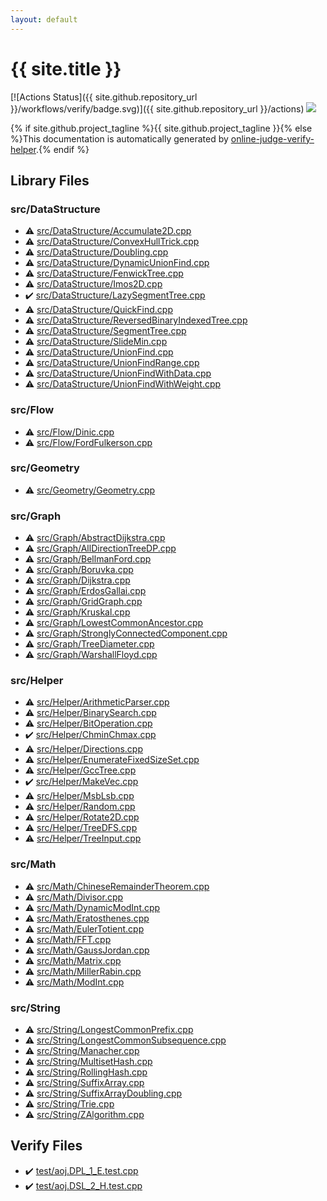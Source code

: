 ```yaml
---
layout: default
---
```


<!-- mathjax config similar to math.stackexchange -->
<script type="text/javascript" async
  src="https://cdnjs.cloudflare.com/ajax/libs/mathjax/2.7.5/MathJax.js?config=TeX-MML-AM_CHTML">
</script>
<script type="text/x-mathjax-config">
  MathJax.Hub.Config({
    TeX: { equationNumbers: { autoNumber: "AMS" }},
    tex2jax: {
      inlineMath: [ ['$','$'] ],
      processEscapes: true
    },
    "HTML-CSS": { matchFontHeight: false },
    displayAlign: "left",
    displayIndent: "2em"
  });
</script>

<script type="text/javascript" src="https://cdnjs.cloudflare.com/ajax/libs/jquery/3.4.1/jquery.min.js"></script>
<script src="https://cdn.jsdelivr.net/npm/jquery-balloon-js@1.1.2/jquery.balloon.min.js" integrity="sha256-ZEYs9VrgAeNuPvs15E39OsyOJaIkXEEt10fzxJ20+2I=" crossorigin="anonymous"></script>
<script type="text/javascript" src="assets/js/copy-button.js"></script>
<link rel="stylesheet" href="assets/css/copy-button.css" />


# {{ site.title }}

[![Actions Status]({{ site.github.repository_url }}/workflows/verify/badge.svg)]({{ site.github.repository_url }}/actions)
<a href="{{ site.github.repository_url }}"><img src="https://img.shields.io/github/last-commit/{{ site.github.owner_name }}/{{ site.github.repository_name }}" /></a>

{% if site.github.project_tagline %}{{ site.github.project_tagline }}{% else %}This documentation is automatically generated by <a href="https://github.com/kmyk/online-judge-verify-helper">online-judge-verify-helper</a>.{% endif %}

## Library Files

<div id="e73c6b5872115ad0f2896f8e8476ef39"></div>

### src/DataStructure

* :warning: <a href="library/src/DataStructure/Accumulate2D.cpp.html">src/DataStructure/Accumulate2D.cpp</a>
* :warning: <a href="library/src/DataStructure/ConvexHullTrick.cpp.html">src/DataStructure/ConvexHullTrick.cpp</a>
* :warning: <a href="library/src/DataStructure/Doubling.cpp.html">src/DataStructure/Doubling.cpp</a>
* :warning: <a href="library/src/DataStructure/DynamicUnionFind.cpp.html">src/DataStructure/DynamicUnionFind.cpp</a>
* :warning: <a href="library/src/DataStructure/FenwickTree.cpp.html">src/DataStructure/FenwickTree.cpp</a>
* :warning: <a href="library/src/DataStructure/Imos2D.cpp.html">src/DataStructure/Imos2D.cpp</a>
* :heavy_check_mark: <a href="library/src/DataStructure/LazySegmentTree.cpp.html">src/DataStructure/LazySegmentTree.cpp</a>
* :warning: <a href="library/src/DataStructure/QuickFind.cpp.html">src/DataStructure/QuickFind.cpp</a>
* :warning: <a href="library/src/DataStructure/ReversedBinaryIndexedTree.cpp.html">src/DataStructure/ReversedBinaryIndexedTree.cpp</a>
* :warning: <a href="library/src/DataStructure/SegmentTree.cpp.html">src/DataStructure/SegmentTree.cpp</a>
* :warning: <a href="library/src/DataStructure/SlideMin.cpp.html">src/DataStructure/SlideMin.cpp</a>
* :warning: <a href="library/src/DataStructure/UnionFind.cpp.html">src/DataStructure/UnionFind.cpp</a>
* :warning: <a href="library/src/DataStructure/UnionFindRange.cpp.html">src/DataStructure/UnionFindRange.cpp</a>
* :warning: <a href="library/src/DataStructure/UnionFindWithData.cpp.html">src/DataStructure/UnionFindWithData.cpp</a>
* :warning: <a href="library/src/DataStructure/UnionFindWithWeight.cpp.html">src/DataStructure/UnionFindWithWeight.cpp</a>


<div id="29f578163eb30c67e395a84ad90553a2"></div>

### src/Flow

* :warning: <a href="library/src/Flow/Dinic.cpp.html">src/Flow/Dinic.cpp</a>
* :warning: <a href="library/src/Flow/FordFulkerson.cpp.html">src/Flow/FordFulkerson.cpp</a>


<div id="426bb254552b21fb2d009880f952cd8b"></div>

### src/Geometry

* :warning: <a href="library/src/Geometry/Geometry.cpp.html">src/Geometry/Geometry.cpp</a>


<div id="6e5c608398952d411d1862b1f8dc05f5"></div>

### src/Graph

* :warning: <a href="library/src/Graph/AbstractDijkstra.cpp.html">src/Graph/AbstractDijkstra.cpp</a>
* :warning: <a href="library/src/Graph/AllDirectionTreeDP.cpp.html">src/Graph/AllDirectionTreeDP.cpp</a>
* :warning: <a href="library/src/Graph/BellmanFord.cpp.html">src/Graph/BellmanFord.cpp</a>
* :warning: <a href="library/src/Graph/Boruvka.cpp.html">src/Graph/Boruvka.cpp</a>
* :warning: <a href="library/src/Graph/Dijkstra.cpp.html">src/Graph/Dijkstra.cpp</a>
* :warning: <a href="library/src/Graph/ErdosGallai.cpp.html">src/Graph/ErdosGallai.cpp</a>
* :warning: <a href="library/src/Graph/GridGraph.cpp.html">src/Graph/GridGraph.cpp</a>
* :warning: <a href="library/src/Graph/Kruskal.cpp.html">src/Graph/Kruskal.cpp</a>
* :warning: <a href="library/src/Graph/LowestCommonAncestor.cpp.html">src/Graph/LowestCommonAncestor.cpp</a>
* :warning: <a href="library/src/Graph/StronglyConnectedComponent.cpp.html">src/Graph/StronglyConnectedComponent.cpp</a>
* :warning: <a href="library/src/Graph/TreeDiameter.cpp.html">src/Graph/TreeDiameter.cpp</a>
* :warning: <a href="library/src/Graph/WarshallFloyd.cpp.html">src/Graph/WarshallFloyd.cpp</a>


<div id="1b49b634354b8edb1dc8ef8a73014950"></div>

### src/Helper

* :warning: <a href="library/src/Helper/ArithmeticParser.cpp.html">src/Helper/ArithmeticParser.cpp</a>
* :warning: <a href="library/src/Helper/BinarySearch.cpp.html">src/Helper/BinarySearch.cpp</a>
* :warning: <a href="library/src/Helper/BitOperation.cpp.html">src/Helper/BitOperation.cpp</a>
* :heavy_check_mark: <a href="library/src/Helper/ChminChmax.cpp.html">src/Helper/ChminChmax.cpp</a>
* :warning: <a href="library/src/Helper/Directions.cpp.html">src/Helper/Directions.cpp</a>
* :warning: <a href="library/src/Helper/EnumerateFixedSizeSet.cpp.html">src/Helper/EnumerateFixedSizeSet.cpp</a>
* :warning: <a href="library/src/Helper/GccTree.cpp.html">src/Helper/GccTree.cpp</a>
* :heavy_check_mark: <a href="library/src/Helper/MakeVec.cpp.html">src/Helper/MakeVec.cpp</a>
* :warning: <a href="library/src/Helper/MsbLsb.cpp.html">src/Helper/MsbLsb.cpp</a>
* :warning: <a href="library/src/Helper/Random.cpp.html">src/Helper/Random.cpp</a>
* :warning: <a href="library/src/Helper/Rotate2D.cpp.html">src/Helper/Rotate2D.cpp</a>
* :warning: <a href="library/src/Helper/TreeDFS.cpp.html">src/Helper/TreeDFS.cpp</a>
* :warning: <a href="library/src/Helper/TreeInput.cpp.html">src/Helper/TreeInput.cpp</a>


<div id="64f6d80a21cfb0c7e1026d02dde4f7fa"></div>

### src/Math

* :warning: <a href="library/src/Math/ChineseRemainderTheorem.cpp.html">src/Math/ChineseRemainderTheorem.cpp</a>
* :warning: <a href="library/src/Math/Divisor.cpp.html">src/Math/Divisor.cpp</a>
* :warning: <a href="library/src/Math/DynamicModInt.cpp.html">src/Math/DynamicModInt.cpp</a>
* :warning: <a href="library/src/Math/Eratosthenes.cpp.html">src/Math/Eratosthenes.cpp</a>
* :warning: <a href="library/src/Math/EulerTotient.cpp.html">src/Math/EulerTotient.cpp</a>
* :warning: <a href="library/src/Math/FFT.cpp.html">src/Math/FFT.cpp</a>
* :warning: <a href="library/src/Math/GaussJordan.cpp.html">src/Math/GaussJordan.cpp</a>
* :warning: <a href="library/src/Math/Matrix.cpp.html">src/Math/Matrix.cpp</a>
* :warning: <a href="library/src/Math/MillerRabin.cpp.html">src/Math/MillerRabin.cpp</a>
* :warning: <a href="library/src/Math/ModInt.cpp.html">src/Math/ModInt.cpp</a>


<div id="ac276d2326c527c8c7dbcbb63d85c6c7"></div>

### src/String

* :warning: <a href="library/src/String/LongestCommonPrefix.cpp.html">src/String/LongestCommonPrefix.cpp</a>
* :warning: <a href="library/src/String/LongestCommonSubsequence.cpp.html">src/String/LongestCommonSubsequence.cpp</a>
* :warning: <a href="library/src/String/Manacher.cpp.html">src/String/Manacher.cpp</a>
* :warning: <a href="library/src/String/MultisetHash.cpp.html">src/String/MultisetHash.cpp</a>
* :warning: <a href="library/src/String/RollingHash.cpp.html">src/String/RollingHash.cpp</a>
* :warning: <a href="library/src/String/SuffixArray.cpp.html">src/String/SuffixArray.cpp</a>
* :warning: <a href="library/src/String/SuffixArrayDoubling.cpp.html">src/String/SuffixArrayDoubling.cpp</a>
* :warning: <a href="library/src/String/Trie.cpp.html">src/String/Trie.cpp</a>
* :warning: <a href="library/src/String/ZAlgorithm.cpp.html">src/String/ZAlgorithm.cpp</a>


## Verify Files

* :heavy_check_mark: <a href="verify/test/aoj.DPL_1_E.test.cpp.html">test/aoj.DPL_1_E.test.cpp</a>
* :heavy_check_mark: <a href="verify/test/aoj.DSL_2_H.test.cpp.html">test/aoj.DSL_2_H.test.cpp</a>


